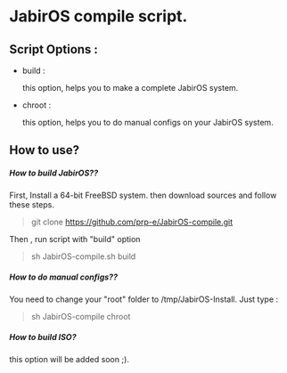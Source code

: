 # JabirOS compile script.

## Script Options :

* build :
 
  this option, helps you to make a complete JabirOS system.

* chroot :

  this option, helps you to do manual configs on your JabirOS system.

## How to use? 

##### How to build JabirOS??

First, Install a 64-bit FreeBSD system. then download sources and follow these steps.

> git clone https://github.com/prp-e/JabirOS-compile.git

Then , run script with "build" option 

> sh JabirOS-compile.sh build

##### How to do manual configs??

You need to change your "root" folder to /tmp/JabirOS-Install. Just type :

> sh JabirOS-compile chroot

##### How to build ISO?

this option will be added soon ;).
